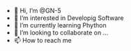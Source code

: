 - 👋 Hi, I’m @GN-5
- 👀 I’m interested in Developig Software
- 🌱 I’m currently learning Phython
- 💞️ I’m looking to collaborate on ...
- 📫 How to reach me 

<!---
GN-5/GN-5 is a ✨ special ✨ repository because its `README.md` (this file) appears on your GitHub profile.
You can click the Preview link to take a look at your changes.
--->
